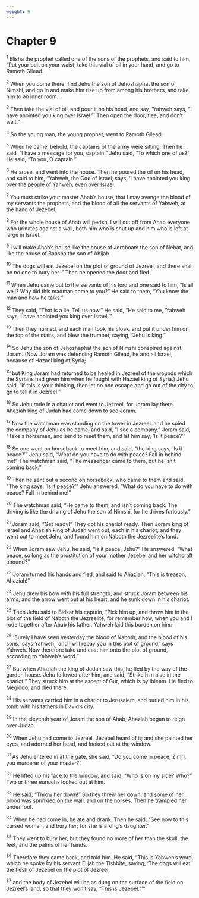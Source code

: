 ```yaml
---
weight: 9
---
```


# Chapter 9

<sup>1</sup> Elisha the prophet called one of the sons of the prophets, and said to him, “Put your belt on your waist, take this vial of oil in your hand, and go to Ramoth Gilead. 

<sup>2</sup> When you come there, find Jehu the son of Jehoshaphat the son of Nimshi, and go in and make him rise up from among his brothers, and take him to an inner room. 

<sup>3</sup> Then take the vial of oil, and pour it on his head, and say, ‘Yahweh says, “I have anointed you king over Israel.”’ Then open the door, flee, and don’t wait.” 

<sup>4</sup> So the young man, the young prophet, went to Ramoth Gilead. 

<sup>5</sup> When he came, behold, the captains of the army were sitting. Then he said, “I have a message for you, captain.” Jehu said, “To which one of us?” He said, “To you, O captain.” 

<sup>6</sup> He arose, and went into the house. Then he poured the oil on his head, and said to him, “Yahweh, the God of Israel, says, ‘I have anointed you king over the people of Yahweh, even over Israel. 

<sup>7</sup> You must strike your master Ahab’s house, that I may avenge the blood of my servants the prophets, and the blood of all the servants of Yahweh, at the hand of Jezebel. 

<sup>8</sup> For the whole house of Ahab will perish. I will cut off from Ahab everyone who urinates against a wall, both him who is shut up and him who is left at large in Israel. 

<sup>9</sup> I will make Ahab’s house like the house of Jeroboam the son of Nebat, and like the house of Baasha the son of Ahijah. 

<sup>10</sup> The dogs will eat Jezebel on the plot of ground of Jezreel, and there shall be no one to bury her.’” Then he opened the door and fled. 

<sup>11</sup> When Jehu came out to the servants of his lord and one said to him, “Is all well? Why did this madman come to you?” He said to them, “You know the man and how he talks.” 

<sup>12</sup> They said, “That is a lie. Tell us now.” He said, “He said to me, ‘Yahweh says, I have anointed you king over Israel.’” 

<sup>13</sup> Then they hurried, and each man took his cloak, and put it under him on the top of the stairs, and blew the trumpet, saying, “Jehu is king.” 

<sup>14</sup> So Jehu the son of Jehoshaphat the son of Nimshi conspired against Joram. (Now Joram was defending Ramoth Gilead, he and all Israel, because of Hazael king of Syria; 

<sup>15</sup> but King Joram had returned to be healed in Jezreel of the wounds which the Syrians had given him when he fought with Hazael king of Syria.) Jehu said, “If this is your thinking, then let no one escape and go out of the city to go to tell it in Jezreel.” 

<sup>16</sup> So Jehu rode in a chariot and went to Jezreel, for Joram lay there. Ahaziah king of Judah had come down to see Joram. 

<sup>17</sup> Now the watchman was standing on the tower in Jezreel, and he spied the company of Jehu as he came, and said, “I see a company.” Joram said, “Take a horseman, and send to meet them, and let him say, ‘Is it peace?’” 

<sup>18</sup> So one went on horseback to meet him, and said, “the king says, ‘Is it peace?’” Jehu said, “What do you have to do with peace? Fall in behind me!” The watchman said, “The messenger came to them, but he isn’t coming back.” 

<sup>19</sup> Then he sent out a second on horseback, who came to them and said, “The king says, ‘Is it peace?’” Jehu answered, “What do you have to do with peace? Fall in behind me!” 

<sup>20</sup> The watchman said, “He came to them, and isn’t coming back. The driving is like the driving of Jehu the son of Nimshi, for he drives furiously.” 

<sup>21</sup> Joram said, “Get ready!” They got his chariot ready. Then Joram king of Israel and Ahaziah king of Judah went out, each in his chariot; and they went out to meet Jehu, and found him on Naboth the Jezreelite’s land. 

<sup>22</sup> When Joram saw Jehu, he said, “Is it peace, Jehu?” He answered, “What peace, so long as the prostitution of your mother Jezebel and her witchcraft abound?” 

<sup>23</sup> Joram turned his hands and fled, and said to Ahaziah, “This is treason, Ahaziah!” 

<sup>24</sup> Jehu drew his bow with his full strength, and struck Joram between his arms; and the arrow went out at his heart, and he sunk down in his chariot. 

<sup>25</sup> Then Jehu said to Bidkar his captain, “Pick him up, and throw him in the plot of the field of Naboth the Jezreelite; for remember how, when you and I rode together after Ahab his father, Yahweh laid this burden on him: 

<sup>26</sup> ‘Surely I have seen yesterday the blood of Naboth, and the blood of his sons,’ says Yahweh; ‘and I will repay you in this plot of ground,’ says Yahweh. Now therefore take and cast him onto the plot of ground, according to Yahweh’s word.” 

<sup>27</sup> But when Ahaziah the king of Judah saw this, he fled by the way of the garden house. Jehu followed after him, and said, “Strike him also in the chariot!” They struck him at the ascent of Gur, which is by Ibleam. He fled to Megiddo, and died there. 

<sup>28</sup> His servants carried him in a chariot to Jerusalem, and buried him in his tomb with his fathers in David’s city. 

<sup>29</sup> In the eleventh year of Joram the son of Ahab, Ahaziah began to reign over Judah. 

<sup>30</sup> When Jehu had come to Jezreel, Jezebel heard of it; and she painted her eyes, and adorned her head, and looked out at the window. 

<sup>31</sup> As Jehu entered in at the gate, she said, “Do you come in peace, Zimri, you murderer of your master?” 

<sup>32</sup> He lifted up his face to the window, and said, “Who is on my side? Who?” Two or three eunuchs looked out at him. 

<sup>33</sup> He said, “Throw her down!” So they threw her down; and some of her blood was sprinkled on the wall, and on the horses. Then he trampled her under foot. 

<sup>34</sup> When he had come in, he ate and drank. Then he said, “See now to this cursed woman, and bury her; for she is a king’s daughter.” 

<sup>35</sup> They went to bury her, but they found no more of her than the skull, the feet, and the palms of her hands. 

<sup>36</sup> Therefore they came back, and told him. He said, “This is Yahweh’s word, which he spoke by his servant Elijah the Tishbite, saying, ‘The dogs will eat the flesh of Jezebel on the plot of Jezreel, 

<sup>37</sup> and the body of Jezebel will be as dung on the surface of the field on Jezreel’s land, so that they won’t say, “This is Jezebel.”’” 


